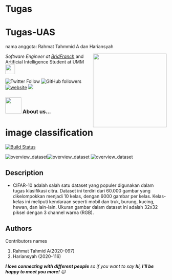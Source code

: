 
# Tugas
# Tugas-UAS
nama anggota: Rahmat Tahmmid A dan Hariansyah<br>

<img align='right' src="https://media.giphy.com/media/M9gbBd9nbDrOTu1Mqx/giphy.gif" width="230">
<p><em>Software Engineer at <a href="https://bridfranch.web.app">BridFranch</a>
</em> and Artificial Intelligence Student at UMM <img src="https://media.giphy.com/media/WUlplcMpOCEmTGBtBW/giphy.gif" width="30"> </p>

![Twitter Follow](https://img.shields.io/twitter/follow/fjr_notes?label=Follow)
![GitHub followers](https://img.shields.io/github/followers/secondl1f3?label=Follow&style=social)
[![website](https://img.shields.io/badge/Website-46a2f1.svg?&style=flat-square&logo=Google-Chrome&logoColor=white&link=http://leoopard.site/)](http://leoopard.site/)
<a href="https://www.linkedin.com/in/rahmat-tahmid-65a85a194" target="blank"><img src="https://img.shields.io/badge/Rahmat%20Tahmid-blue?style=flat&logo=linkedin" /></a>
### <img src="https://media.giphy.com/media/VgCDAzcKvsR6OM0uWg/giphy.gif" width="50"> About us...  

# image classification 


[![Build Status](https://travis-ci.org/joemccann/dillinger.svg?branch=master)](https://travis-ci.org/joemccann/dillinger)


<!-- ![overview_dataset](https://user-images.githubusercontent.com/71799859/200147750-0b15e372-bebf-478f-b89a-b1bb12acea20.png) -->
<!-- ![overview_dataset](https://github.com/pelangi1/Dataset-Lidah-Buaya-dan-Nangka_097_116/blob/master/image/overview_dataset.jpg?raw=true) -->
![overview_dataset](https://www.cs.toronto.edu/~kriz/cifar-10-sample/airplane1.png)![overview_dataset](https://www.cs.toronto.edu/~kriz/cifar-10-sample/automobile1.png)
![overview_dataset](https://www.cs.toronto.edu/~kriz/cifar-10-sample/automobile1.png)


## Description

- CIFAR-10 adalah salah satu dataset yang populer digunakan dalam tugas klasifikasi citra. Dataset ini terdiri dari 60.000 gambar yang dikelompokkan menjadi 10 kelas, dengan 6000 gambar per kelas. Kelas-kelas ini meliputi kendaraan seperti mobil dan truk, burung, kucing, hewan, dan lain-lain. Ukuran gambar dalam dataset ini adalah 32x32 piksel dengan 3 channel warna (RGB).


## Authors
Contributors names
1. Rahmat Tahmid A(2020-097)
2. Hariansyah (2020-116)


<em><b>I love connecting with different people</b> so if you want to say <b>hi, I'll be happy to meet you more!</b> 😊</em>

<!-- <p><em>Personal blog <a href="http://leoopard.site">leoopard.site</a> -->
